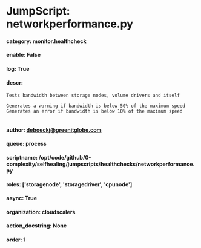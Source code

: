 
# JumpScript: networkperformance.py
        
#### category: monitor.healthcheck
#### enable: False
#### log: True
#### descr: 
```
Tests bandwidth between storage nodes, volume drivers and itself

Generates a warning if bandwidth is below 50% of the maximum speed
Generates an error if bandwidth is below 10% of the maximum speed


```
#### author: deboeckj@greenitglobe.com
#### queue: process
#### scriptname: /opt/code/github/0-complexity/selfhealing/jumpscripts/healthchecks/networkperformance.py
#### roles: ['storagenode', 'storagedriver', 'cpunode']
#### async: True
#### organization: cloudscalers
#### action_docstring: None
#### order: 1